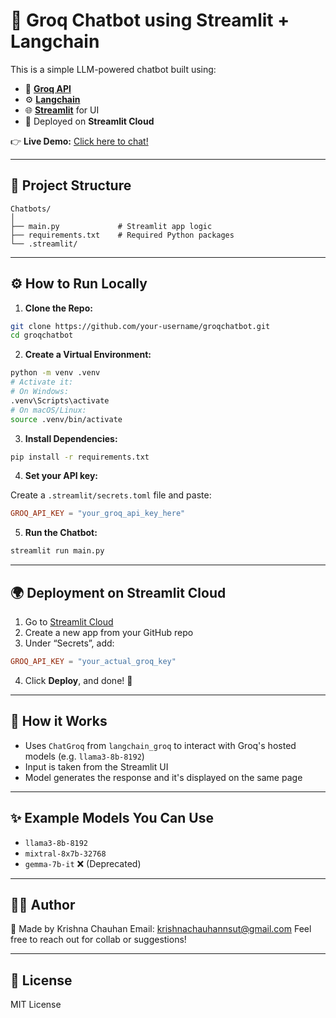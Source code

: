 # 💬 Groq Chatbot using Streamlit + Langchain

This is a simple LLM-powered chatbot built using:

- 🧠 **[Groq API](https://console.groq.com/)**
- ⚙️ **[Langchain](https://www.langchain.com/)**
- 🌐 **[Streamlit](https://streamlit.io/)** for UI
- 🚀 Deployed on **Streamlit Cloud**

👉 **Live Demo:** [Click here to chat!](https://groqchatbot-hwvzuumg83gdzqd92drbwm.streamlit.app/)

---

## 📁 Project Structure

```
Chatbots/
│
├── main.py             # Streamlit app logic
├── requirements.txt    # Required Python packages
└── .streamlit/
```

---

## ⚙️ How to Run Locally

1. **Clone the Repo:**

```bash
git clone https://github.com/your-username/groqchatbot.git
cd groqchatbot
```

2. **Create a Virtual Environment:**

```bash
python -m venv .venv
# Activate it:
# On Windows:
.venv\Scripts\activate
# On macOS/Linux:
source .venv/bin/activate
```

3. **Install Dependencies:**

```bash
pip install -r requirements.txt
```

4. **Set your API key:**

Create a `.streamlit/secrets.toml` file and paste:

```toml
GROQ_API_KEY = "your_groq_api_key_here"
```

5. **Run the Chatbot:**

```bash
streamlit run main.py
```

---

## 🌍 Deployment on Streamlit Cloud

1. Go to [Streamlit Cloud](https://streamlit.io/cloud)
2. Create a new app from your GitHub repo
3. Under “Secrets”, add:

```toml
GROQ_API_KEY = "your_actual_groq_key"
```

4. Click **Deploy**, and done! 🎉

---

## 🧠 How it Works

- Uses `ChatGroq` from `langchain_groq` to interact with Groq's hosted models (e.g. `llama3-8b-8192`)
- Input is taken from the Streamlit UI
- Model generates the response and it's displayed on the same page

---

## ✨ Example Models You Can Use

- `llama3-8b-8192`
- `mixtral-8x7b-32768`
- `gemma-7b-it` ❌ (Deprecated)

---

## 🧑‍💻 Author

👋 Made by Krishna Chauhan 
Email: krishnachauhannsut@gmail.com
Feel free to reach out for collab or suggestions!

---

## 📜 License

MIT License
